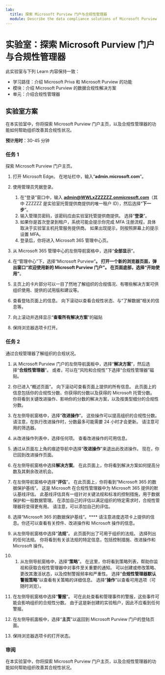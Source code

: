 ```yaml
---
lab:
  title: 探索 Microsoft Purview 门户与合规性管理器
  module: Describe the data compliance solutions of Microsoft Purview
---
```


# 实验室：探索 Microsoft Purview 门户与合规性管理器

此实验室与下列 Learn 内容保持一致：

- 学习路径：介绍 Microsoft Priva 和 Microsoft Purview 的功能
- 模块：介绍 Microsoft Purview 的数据合规性解决方案
- 单元：介绍合规性管理器

## 实验室方案

在本实验室中，你将探索 Microsoft Purview 门户主页，以及合规性管理器的功能如何帮助组织改善其合规性状况。

**预计用时**：30-45 分钟

### 任务 1

探索 Microsoft Purview 门户主页。

1. 打开 Microsoft Edge。 在地址栏中，输入“**admin.microsoft.com**”。
1. 使用管理员凭据登录。
    1. 在“登录”窗口中，输入 **admin@WWLxZZZZZZ.onmicrosoft.com**（其中 ZZZZZZ 是实验室托管提供商提供的唯一租户 ID），然后选择“**下一步**”。
    1. 输入管理员密码，该密码应由实验室托管提供商提供。 选择“**登录**”。
    1. 如果你是首次登录到租户，系统可能会提示你完成 MFA 注册流程，具体取决于实验室主机托管服务提供商。 如果出现提示，则按照屏幕上的提示设置 MFA。
    1. 登录后，你将进入 Microsoft 365 管理中心页。

1. 从 Microsoft 365 管理中心的左侧导航窗格中，选择“**全部显示**”。

1. 在“管理中心”下，选择“Microsoft Purview”****。  打开一个新的浏览器页面，弹出窗口“欢迎使用新的 Microsoft Purview 门户”。 在页面底部，选择“开始使用”****。

1. 主页上的卡片部分可以一目了然地了解组织的合规情况、有哪些解决方案可供组织使用、提供的试用版和建议等。

1. 查看登陆页面上的信息。  向下滚动以查看合规性状态、与“了解数据”相关的信息等。

1. 向上滚动并选择显示“**查看所有解决方案**”的磁贴

1. 保持浏览器选项卡打开。

### 任务 2

通过合规管理器了解组织的合规状况。

1. 从 Microsoft Purview 门户的左侧导航面板中，选择“**解决方案**”，然后选择“**合规性管理器**”。  或者，可以在“风险和合规性”下选择“合规性管理器”磁贴。

1. 你已进入“概述页面”。 向下滚动可查看页面上提供的所有信息。  此页面上的信息包括你的合规性分数、你获得的分数以及获得的 Microsoft 托管分数。   你将看到关键改进操作、影响你的分数的解决方案，以及按类型细分的合规性分数。

1. 在左侧导航窗格中，选择“**改进操作**”。  这些操作可以提高组织的合规性分数。 请注意，在执行改进操作时，分数最多可能需要 24 小时才会更新。  请注意可用的筛选器。

1. 从改进操作列表中，选择任何项。  查看改进操作的可用信息。

1. 通过从页面左上角的痕迹导航中选择“**改进操作**”来退出此改进操作。  现在，你已回到改进操作页面。

1. 在左侧导航窗格中选择**解决方案**。 在此页面上，你将看到解决方案如何提高分数及其剩余改进机会。

1. 在左侧导航窗格中选择“**评估**”。 在此页面上，你将看到“Microsoft 365 的数据保护基线”。  这是 Microsoft 在合规性管理器中为 Microsoft 365 提供的默认基线评估。  此基线评估具有一组针对关键法规和标准的控制措施，用于数据保护和一般数据管理。 在添加自己的评估以满足组织的特定需求时，合规性管理器将变得更有用。  请注意，可以添加自己的评估。

1. 选择“Microsoft 365 的数据保护基线”。****  请注意进度选项卡上提供的信息。你还可以查看有关控件、改进操作和 Microsoft 操作的信息。  

1. 从左侧导航窗格中选择“**法规**”。  此页面列出了可用于组织的法规。 选择列出的任何法规。 你将看到有关该法规的特定信息，包括控制措施、改进操作和 Microsoft 操作。

1. 1. 从左侧导航窗格中，选择“**策略**”。 在这里，你将看到策略列表，帮助你监视和获取合规性管理器中对事件至关重要的通知。 可以创建或修改策略、更改其激活状态，以及控制警报频率和严重性。 选择“**合规性管理器默认警报策略**”以查看有关策略的详细信息。  选择“**操作**”以查看可用选项（可随时浏览）。

1. 在左侧导航窗格中选择“**警报**”。   可在此处查看和管理事件的警报，这些事件可能会影响组织的合规性分数。 由于这是新创建的实验租户，因此不应看到任何警报。

1. 在左侧导航面板中，选择“**主页**”以返回到 Microsoft Purview 门户的登陆页面。

1. 保持浏览器选项卡的打开状态。

### 审阅

在本实验室中，你将探索 Microsoft Purview 门户主页，以及合规性管理器的功能如何帮助组织改善其合规性状况。
